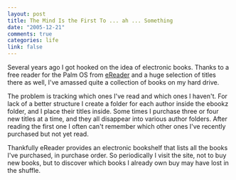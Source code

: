 ```yaml
--- 
layout: post
title: The Mind Is the First To ... ah ... Something
date: "2005-12-21"
comments: true
categories: life
link: false
---
```

Several years ago I got hooked on the idea of electronic books. Thanks to a free reader for the Palm OS from <a href="http://ereader.com/" title="eReader.com">eReader</a> and a huge selection of titles there as well, I've amassed quite a collection of books on my hard drive.

The problem is tracking which ones I've read and which ones I haven't. For lack of a better structure I create a folder for each author inside the ebookz folder, and I place their titles inside. Some times I purchase three or four new titles at a time, and they all disappear into various author folders. After reading the first one I often can't remember which other ones I've recently purchased but not yet read.

Thankfully eReader provides an electronic bookshelf that lists all the books I've purchased, in purchase order. So periodically I visit the site, not to buy new books, but to discover which books I already own buy may have lost in the shuffle.
